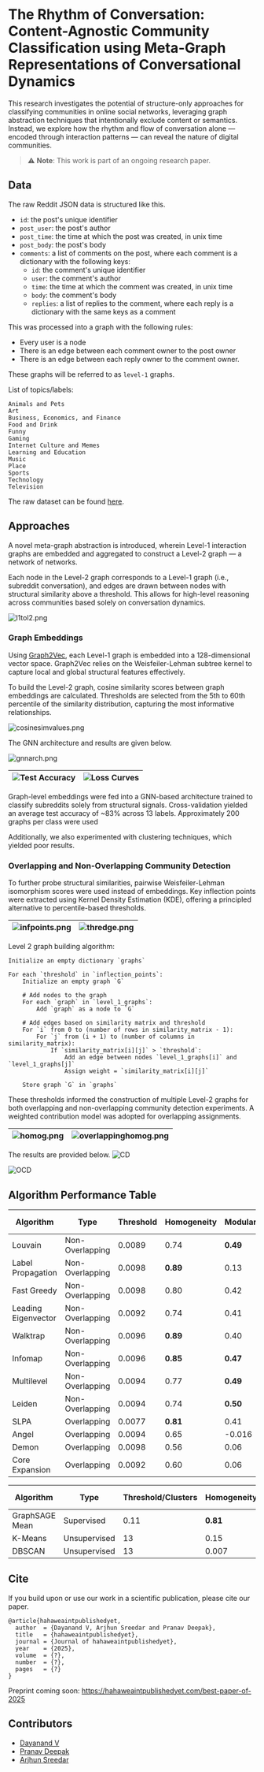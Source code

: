 
#  The Rhythm of Conversation: Content-Agnostic Community Classification using Meta-Graph Representations of Conversational Dynamics

This research investigates the potential of structure-only approaches for classifying communities in online social networks, leveraging graph abstraction techniques that intentionally exclude content or semantics. Instead, we explore how the rhythm and flow of conversation alone — encoded through interaction patterns — can reveal the nature of digital communities.

> ⚠️ **Note**: This work is part of an ongoing research paper.

## Data
The raw Reddit JSON data is structured like this.
- `id`: the post's unique identifier
- `post_user`: the post's author
- `post_time`: the time at which the post was created, in unix time
- `post_body`: the post's body
- `comments`: a list of comments on the post, where each comment is a dictionary with the following keys:
  - `id`: the comment's unique identifier
  - `user`: the comment's author
  - `time`: the time at which the comment was created, in unix time
  - `body`: the comment's body
  - `replies`: a list of replies to the comment, where each reply is a dictionary with the same keys as a comment

This was processed into a graph with the following rules:
- Every user is a node
- There is an edge between each comment owner to the post owner
- There is an edge between each reply owner to the comment owner.

These graphs will be referred to as `level-1` graphs.

List of topics/labels:
```
Animals and Pets
Art
Business, Economics, and Finance
Food and Drink
Funny
Gaming
Internet Culture and Memes
Learning and Education
Music
Place
Sports
Technology
Television
```

The raw dataset can be found [here](https://zenodo.org/records/13343578).

## Approaches

A novel meta-graph abstraction is introduced, wherein Level-1 interaction graphs are embedded and aggregated to construct a Level-2 graph — a network of networks.

Each node in the Level-2 graph corresponds to a Level-1 graph (i.e., subreddit conversation), and edges are drawn between nodes with structural similarity above a threshold. This allows for high-level reasoning across communities based solely on conversation dynamics.

![l1tol2.png](./results/l1tol2.png)

### Graph Embeddings 
Using [Graph2Vec](https://karateclub.readthedocs.io/en/latest/_modules/karateclub/graph_embedding/graph2vec.html), each Level-1 graph is embedded into a 128-dimensional vector space. Graph2Vec relies on the Weisfeiler-Lehman subtree kernel to capture local and global structural features effectively.

To build the Level-2 graph, cosine similarity scores between graph embeddings are calculated. Thresholds are selected from the 5th to 60th percentile of the similarity distribution, capturing the most informative relationships.

![cosinesimvalues.png](./results/cosinesimvalues.png)


The GNN architecture and results are given below.

![gnnarch.png](./results/gnnarchitecture.png)

| ![Test Accuracy](./results/testacc.png) | ![Loss Curves](./results/losscurves3d.png) |
|----------------------------------------|--------------------------------------------|

Graph-level embeddings were fed into a GNN-based architecture trained to classify subreddits solely from structural signals. Cross-validation yielded an average test accuracy of ~83% across 13 labels. Approximately 200 graphs per class were used

Additionally, we also experimented with clustering techniques, which yielded poor results.

### Overlapping and Non-Overlapping Community Detection

To further probe structural similarities, pairwise Weisfeiler-Lehman isomorphism scores were used instead of embeddings. Key inflection points were extracted using Kernel Density Estimation (KDE), offering a principled alternative to percentile-based thresholds.

| ![infpoints.png](./results/infpoints.png) | ![thredge.png](./results/thresholdedge.png) |
|----------------------------------------|--------------------------------------------|

Level 2 graph building algorithm:
```
Initialize an empty dictionary `graphs`

For each `threshold` in `inflection_points`:
    Initialize an empty graph `G`

    # Add nodes to the graph
    For each `graph` in `level_1_graphs`:
        Add `graph` as a node to `G`

    # Add edges based on similarity matrix and threshold
    For `i` from 0 to (number of rows in similarity_matrix - 1):
        For `j` from (i + 1) to (number of columns in similarity_matrix):
            If `similarity_matrix[i][j]` > `threshold`:
                Add an edge between nodes `level_1_graphs[i]` and `level_1_graphs[j]`
                Assign weight = `similarity_matrix[i][j]`

    Store graph `G` in `graphs`
```

These thresholds informed the construction of multiple Level-2 graphs for both overlapping and non-overlapping community detection experiments. A weighted contribution model was adopted for overlapping assignments.

| ![homog.png](./results/homogeneity.png) | ![overlappinghomog.png](./results/homogeneity_OCD.png) |
|--------------------------------|--------------------------------|

The results are provided below.
![CD](./results/cd_all.png)

![OCD](./results/ocd_all.png)

## Algorithm Performance Table

| Algorithm                  | Type            | Threshold | Homogeneity | Modularity | F1-Score | Accuracy | NMI  | ARI  |
|---------------------------|-----------------|-----------|-------------|------------|----------|----------|------|------|
| Louvain     | Non-Overlapping | 0.0089    | 0.74        | **0.49**   | 0.47     | 0.58     | **0.49** | 0.37 |
| Label Propagation  | Non-Overlapping | 0.0098    | **0.89**    | 0.13      | 0.22     | 0.32     | 0.27 | 0.05 |
| Fast Greedy  | Non-Overlapping | 0.0098    | 0.80        | 0.42       | 0.19     | 0.40     | 0.37 | 0.24 |
| Leading Eigenvector  | Non-Overlapping | 0.0092    | 0.74        | 0.41      | 0.32     | 0.45     | 0.36 | 0.20 |
| Walktrap        | Non-Overlapping | 0.0096    | **0.89**    | 0.40       | **0.68** | **0.73** | **0.50** | 0.26 |
| Infomap     | Non-Overlapping | 0.0096    | **0.85**    | **0.47**   | **0.70** | **0.73** | **0.51** | 0.22 |
| Multilevel   | Non-Overlapping | 0.0094    | 0.77        | **0.49**   | 0.37     | 0.55     | 0.48 | 0.35 |
| Leiden         | Non-Overlapping | 0.0094    | 0.74        | **0.50**   | 0.46     | 0.51     | 0.47 | 0.32 |
| SLPA            | Overlapping     | 0.0077    | **0.81**    | 0.41       | 0.16     | 0.27     | 0.19 | 0.02 |
| Angel       | Overlapping     | 0.0094    | 0.65        | -0.016     | 0.41     | 0.48     | 0.44 | 0.18 |
| Demon         | Overlapping     | 0.0098    | 0.56        | 0.06       | 0.40     | 0.45     | 0.40 | 0.13 |
| Core Expansion  | Overlapping | 0.0092    | 0.60        | 0.06       | **0.70** | **0.70** | **0.59** | **0.46** |

| Algorithm                          | Type         | Threshold/Clusters | Homogeneity | Silhouette Score | F1-Score | Accuracy | NMI  | ARI   |
|-----------------------------------|--------------|---------------------|-------------|-------------------|----------|----------|------|-------|
| GraphSAGE Mean     | Supervised   | 0.11                | **0.81**    | -                 | **0.83** | **0.83** | **0.81** | **0.71** |
| K-Means                           | Unsupervised | 13                  | 0.15        | 0.33              | 0.07     | 0.24     | 0.15 | 0.05  |
| DBSCAN                            | Unsupervised | 13                  | 0.007       | 0.34              | 0.01     | 0.08     | 0.01 | 0.0001 |

## Cite
If you build upon or use our work in a scientific publication, please cite our paper.

```
@article{hahaweaintpublishedyet,
  author  = {Dayanand V, Arjhun Sreedar and Pranav Deepak},
  title   = {hahaweaintpublishedyet},
  journal = {Journal of hahaweaintpublishedyet},
  year    = {2025},
  volume  = {?},
  number  = {?},
  pages   = {?}
}
```
Preprint coming soon: https://hahaweaintpublishedyet.com/best-paper-of-2025

## Contributors
- [Dayanand V](mailto:v_dayanand@cb.amrita.edu)
- [Pranav Deepak](mailto:pranavdeepak13@gmail.com)
- [Arjhun Sreedar](mailto:contactarjhun@gmail.com)


